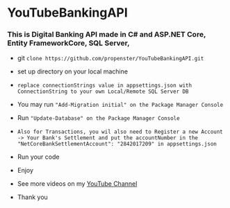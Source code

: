 # YouTubeBankingAPI
### This is Digital Banking API made in C# and ASP.NET Core, Entity FrameworkCore, SQL Server, 




* git ``` clone https://github.com/propenster/YouTubeBankingAPI.git ```
* set up directory on your local machine
* ``` replace connectionStrings value in appsettings.json with ConnectionString to your own Local/Remote SQL Server DB ```


* You may run ``` "Add-Migration initial" on the Package Manager Console ```

* Run ``` "Update-Database" on the Package Manager Console ```

* ``` Also for Transactions, you wil also need to Register a new Account -> Your Bank's Settlement and put the accountNumber in the "NetCoreBankSettlementAccount": "2842017209" in appsettings.json ```

* Run your code


* Enjoy 

* See more videos on my [YouTube Channel](https://www.youtube.com/channel/UCSl6OzXEfKSwm1CBBJWumHQ)

* Thank you

